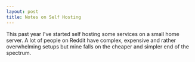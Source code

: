 ```yaml
---
layout: post
title: Notes on Self Hosting
---
```


This past year I've started self hosting some services on a small home server. A lot of people on Reddit have complex, expensive and rather overwhelming setups but mine falls on the cheaper and simpler end of the spectrum. 